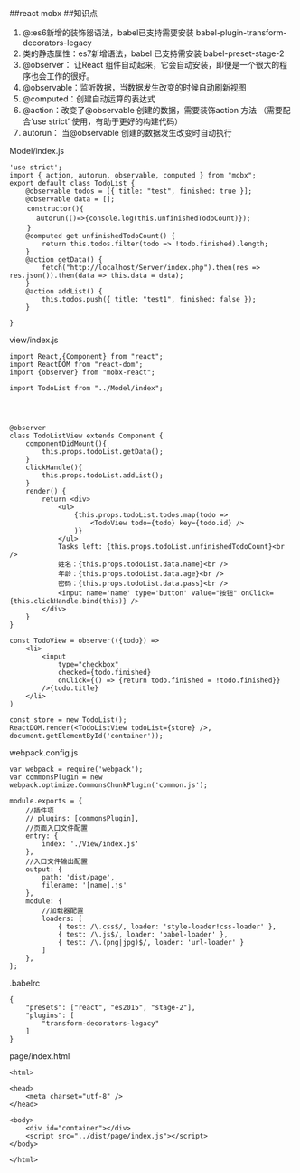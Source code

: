 ##react mobx
##知识点
1. @:es6新增的装饰器语法，babel已支持需要安装 babel-plugin-transform-decorators-legacy
2. 类的静态属性：es7新增语法，babel 已支持需安装 babel-preset-stage-2
3. @observer： 让React 组件自动起来，它会自动安装，即便是一个很大的程序也会工作的很好。
4. @observable：监听数据，当数据发生改变的时候自动刷新视图
5. @computed：创建自动运算的表达式
6. @action：改变了@observable 创建的数据，需要装饰action 方法 （需要配合‘use strict’ 使用，有助于更好的构建代码）
7. autorun： 当@observable 创建的数据发生改变时自动执行

Model/index.js

    'use strict';
    import { action, autorun, observable, computed } from "mobx";
    export default class TodoList {
        @observable todos = [{ title: "test", finished: true }];
        @observable data = [];
    　　 constructor(){
    　　　　autorun(()=>{console.log(this.unfinishedTodoCount)});
    　　 }
        @computed get unfinishedTodoCount() {
            return this.todos.filter(todo => !todo.finished).length;
        }
        @action getData() {
            fetch("http://localhost/Server/index.php").then(res => res.json()).then(data => this.data = data);
        }
        @action addList() {
            this.todos.push({ title: "test1", finished: false });
        }
    
    }
    
    
view/index.js

    import React,{Component} from "react";
    import ReactDOM from "react-dom"; 
    import {observer} from "mobx-react";
     
    import TodoList from "../Model/index";
    
    
    
    
    @observer
    class TodoListView extends Component {
        componentDidMount(){
            this.props.todoList.getData();
        }
        clickHandle(){
            this.props.todoList.addList();
        }
        render() {
            return <div>
                <ul>
                    {this.props.todoList.todos.map(todo =>
                        <TodoView todo={todo} key={todo.id} />
                    )}
                </ul>
                Tasks left: {this.props.todoList.unfinishedTodoCount}<br />
                姓名：{this.props.todoList.data.name}<br />
                年龄：{this.props.todoList.data.age}<br />
                密码：{this.props.todoList.data.pass}<br />
                <input name='name' type='button' value="按钮" onClick={this.clickHandle.bind(this)} />
            </div>
        }
    }
    
    const TodoView = observer(({todo}) =>
        <li>
            <input
                type="checkbox"
                checked={todo.finished}
                onClick={() => {return todo.finished = !todo.finished}}
            />{todo.title}
        </li>
    )
    
    const store = new TodoList();
    ReactDOM.render(<TodoListView todoList={store} />, document.getElementById('container'));
    

webpack.config.js
    
    var webpack = require('webpack');
    var commonsPlugin = new webpack.optimize.CommonsChunkPlugin('common.js');
    
    module.exports = {
        //插件项
        // plugins: [commonsPlugin],
        //页面入口文件配置
        entry: {
            index: './View/index.js'
        },
        //入口文件输出配置
        output: {
            path: 'dist/page',
            filename: '[name].js'
        },
        module: {
            //加载器配置
            loaders: [
                { test: /\.css$/, loader: 'style-loader!css-loader' },
                { test: /\.js$/, loader: 'babel-loader' },
                { test: /\.(png|jpg)$/, loader: 'url-loader' }
            ]
        },
    };

.babelrc
    
    {
        "presets": ["react", "es2015", "stage-2"],
        "plugins": [
            "transform-decorators-legacy"
        ]
    }
    
page/index.html
    
    <html>

    <head>
        <meta charset="utf-8" />
    </head>
    
    <body>
        <div id="container"></div>
        <script src="../dist/page/index.js"></script>
    </body>
    
    </html>